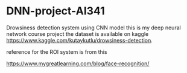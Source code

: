 # DNN-project-AI341
Drowsiness detection system using CNN model
this is my deep neural network course project
the dataset is available on kaggle
https://www.kaggle.com/kutaykutlu/drowsiness-detection.

reference for the ROI system is from this 

https://www.mygreatlearning.com/blog/face-recognition/

